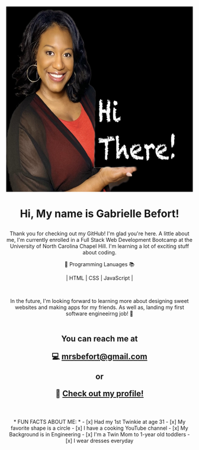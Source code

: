 <p align="center">
 <img src="./images/IMG_7855.JPG" width="700" height="500">
</p>


<h1><p align="center"> Hi, My name is Gabrielle Befort!</p></h1>

<p align="center">
Thank you for checking out my GitHub! I'm glad you're here. A little about me, I'm currently enrolled in a Full Stack Web Development Bootcamp at the University of North Carolina Chapel Hill. I'm learning a lot of exciting stuff about coding. </p>

<div align="center">
 
 📝  Programming Lanuages 📚 
 
| HTML | CSS | JavaScript |
 
<div>

<br>

In the future, I'm looking forward to learning more about designing sweet websites and making apps for my friends. As well as, landing my first software engineeirng job! 🤩
<br>
 <br>

<h2>You can reach me at 
 
💻  mrsbefort@gmail.com 

or 

🔗 [Check out my profile!](http://mrsbefort.github.io/Looking-for-a-Developer/)
 </h2>

<br>
  <br>
* FUN FACTS ABOUT ME: *
- [x] Had my 1st Twinkie at age 31 
- [x] My favorite shape is a circle
- [x] I have a cooking YouTube channel 
- [x] My Background is in Engineering
- [x] I'm a Twin Mom to 1-year old toddlers
- [x] I wear dresses everyday




